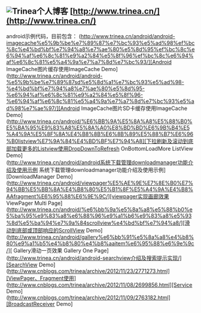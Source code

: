 ![Trinea](http://farm8.staticflickr.com/7426/9456847893_053161c7a4_o.png)个人博客  [http://www.trinea.cn/](http://www.trinea.cn/)
-------------
android示例代码，目前包含：
(http://www.trinea.cn/android/android-imagecache%e5%9b%be%e7%89%87%e7%bc%93%e5%ad%98%ef%bc%8c%e4%bd%bf%e7%94%a8%e7%ae%80%e5%8d%95%ef%bc%8c%e6%94%af%e6%8c%81%e9%a2%84%e5%8f%96%ef%bc%8c%e6%94%af%e6%8c%81%e5%a4%9a%e7%a7%8d%e7%bc%93/][Android ImageCache图片缓存使用ImageCache Demo]  
(http://www.trinea.cn/android/android-%e5%9b%be%e7%89%87sd%e5%8d%a1%e7%bc%93%e5%ad%98-%e4%bd%bf%e7%94%a8%e7%ae%80%e5%8d%95-%e6%94%af%e6%8c%81%e9%a2%84%e5%8f%96-%e6%94%af%e6%8c%81%e5%a4%9a%e7%a7%8d%e7%bc%93%e5%ad%98%e7%ae%97/][Android ImageCache图片SD卡缓存使用ImageCache Demo]  
(http://www.trinea.cn/android/%E6%BB%9A%E5%8A%A8%E5%88%B0%E5%BA%95%E9%83%A8%E5%8A%A0%E8%BD%BD%E6%9B%B4%E5%A4%9A%E5%8F%8A%E4%B8%8B%E6%8B%89%E5%88%B7%E6%96%B0listview%E7%9A%84%E4%BD%BF%E7%94%A8][下拉刷新及滚动到底部加载更多的Listview使用DropDownToRefresh OnBottomLoadMore ListView Demo]  
(http://www.trinea.cn/android/android系统下载管理downloadmanager功能介绍及使用示例 系统下载管理downloadmanager功能介绍及使用示例][DownloadManager Demo]  
(http://www.trinea.cn/android/viewpager%E5%AE%9E%E7%8E%B0%E7%94%BB%E5%BB%8A%E4%B8%80%E5%B1%8F%E5%A4%9A%E4%B8%AAfragment%E6%95%88%E6%9E%9C/][viewpager实现画廊效果 ViewPager Multi Page]  
(http://www.trinea.cn/android/%e6%bb%9a%e5%8a%a8%e5%88%b0%e5%ba%95%e9%83%a8%e6%88%96%e9%a1%b6%e9%83%a8%e5%93%8d%e5%ba%94%e7%9a%84scrollview%e4%bd%bf%e7%94%a8/][滑动到底部或顶部响应的ScrollView Demo]  
(http://www.trinea.cn/android/gallery%e6%bb%91%e5%8a%a8%e4%b8%80%e9%a1%b5%e4%b8%80%e4%b8%aaitem%e6%95%88%e6%9e%9c/][ Gallery滑动一页效果 Gallery One Page]  
(http://www.trinea.cn/android/android-searchview介绍及搜索提示实现/][SearchView Demo]  
(http://www.cnblogs.com/trinea/archive/2012/11/23/2771273.html][ViewPager、Fragment使用]  
(http://www.cnblogs.com/trinea/archive/2012/11/08/2699856.html][Service Demo]  
(http://www.cnblogs.com/trinea/archive/2012/11/09/2763182.html][BroadcastReceiver Demo]  
